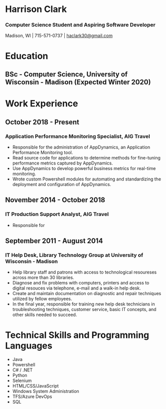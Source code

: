 # Harrison Clark
### Computer Science Student and Aspiring Software Developer

Madison, WI | 715-571-0737 | haclark30@gmail.com

# Education
## BSc - Computer Science, University of Wisconsin - Madison (Expected Winter 2020)

# Work Experience

## October 2018 - Present
### Application Performance Monitoring Specialist, AIG Travel
- Responsible for the administration of AppDynamics, an Application Performance Monitoring tool.
- Read source code for applications to determine methods for fine-tuning performance metrics captured by AppDynamics.
- Use AppDynamics to develop powerful business metrics for real-time monitoring.
- Wrote custom Powershell modules for automating and standardizing the deployment and configuration of AppDynamics.

## November 2014 - October 2018
### IT Production Support Analyst, AIG Travel

- Responsible for 

## September 2011 - August 2014
### IT Help Desk, Library Technology Group at University of Wisconsin - Madison
- Help library staff and patrons with access to technological resoureses across more than 30 libraries.
- Diagnose and fix problems with computers, printers and access to digital resouces via telephone, e-mail and a walk-in help desk.
- Create and maintain documentation on diagnostic and repair techniques utilized by fellow employees.
- In the final year, responsible for training new help desk technicians in troubleshooting techniques, customer service, basic IT concepts, and other skills needed to succeed.



# Technical Skills and Programming Languages
- Java
- Powershell
- C# / .NET
- Python
- Selenium
- HTML/CSS/JavaScript
- Windows System Administration
- TFS/Azure DevOps
- SQL
